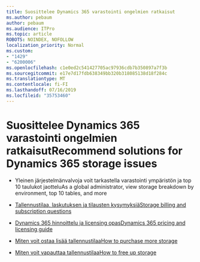 ```yaml
---
title: Suosittelee Dynamics 365 varastointi ongelmien ratkaisut
ms.author: pebaum
author: pebaum
ms.audience: ITPro
ms.topic: article
ROBOTS: NOINDEX, NOFOLLOW
localization_priority: Normal
ms.custom:
- "1429"
- "6200006"
ms.openlocfilehash: c1e0ed2c541427705ac97936cdb7b350897a7f3b
ms.sourcegitcommit: e17e7d17fdb638349bb320b318085138d18f284c
ms.translationtype: MT
ms.contentlocale: fi-FI
ms.lasthandoff: 07/16/2019
ms.locfileid: "35753460"
---
```

# <a name="recommend-solutions-for-dynamics-365-storage-issues"></a><span data-ttu-id="11428-102">Suosittelee Dynamics 365 varastointi ongelmien ratkaisut</span><span class="sxs-lookup"><span data-stu-id="11428-102">Recommend solutions for Dynamics 365 storage issues</span></span>

* <span data-ttu-id="11428-103">Yleinen järjestelmänvalvoja voit tarkastella varastointi ympäristön ja top 10 taulukot jaottelu</span><span class="sxs-lookup"><span data-stu-id="11428-103">As a global administrator, view storage breakdown by environment, top 10 tables, and more</span></span>

* [<span data-ttu-id="11428-104">Tallennustilaa, laskutuksen ja tilausten kysymyksiä</span><span class="sxs-lookup"><span data-stu-id="11428-104">Storage billing and subscription questions</span></span>](https://docs.microsoft.com/dynamics365/customer-engagement/admin/contact-information-microsoft-dynamics-365-online-billing-support)

* [<span data-ttu-id="11428-105">Dynamics 365 hinnoittelu ja licensing opas</span><span class="sxs-lookup"><span data-stu-id="11428-105">Dynamics 365 pricing and licensing guide</span></span>](https://dynamics.microsoft.com/pricing/)

* [<span data-ttu-id="11428-106">Miten voit ostaa lisää tallennustilaa</span><span class="sxs-lookup"><span data-stu-id="11428-106">How to purchase more storage</span></span>](https://docs.microsoft.com/en-us/dynamics365/customer-engagement/admin/manage-storage#add-storage-to-dynamics-365-online)

* [<span data-ttu-id="11428-107">Miten voit vapauttaa tallennustilaa</span><span class="sxs-lookup"><span data-stu-id="11428-107">How to free up storage</span></span>](https://docs.microsoft.com/dynamics365/customer-engagement/admin/free-storage-space)
